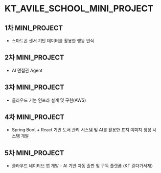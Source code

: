 # KT_AVILE_SCHOOL_MINI_PROJECT
## 1차 MINI_PROJECT 
- 스마트폰 센서 기반 데이터를 활용한 행동 인식
## 2차 MINI_PROJECT 
- AI 면접관 Agent
## 3차 MINI_PROJECT 
- 클라우드 기본 인프라 설계 및 구현(AWS)
## 4차 MINI_PROJECT 
- Spring Boot + React 기반 도서 관리 시스템 및 AI를 활용한 표지 이미지 생성 시스템 개발
## 5차 MINI_PROJECT 
- 클라우드 네이티브 앱 개발 - AI 기반 자동 출판 및 구독 플랫폼 (KT 걷다가서재)
